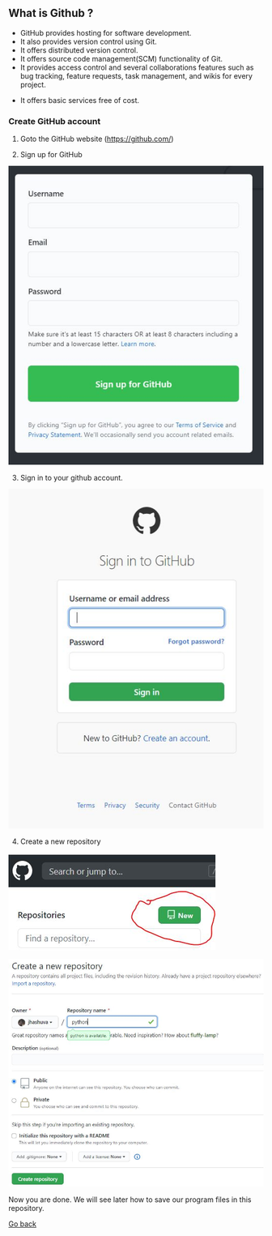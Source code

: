 ## What is Github ?

- GitHub provides hosting for software development.
- It also provides version control using Git.
- It offers distributed version control.
- It offers source code management(SCM) functionality of Git.
- It provides access control and several collaborations features such as bug tracking, feature requests, task management, and wikis for every project.

* It offers basic services free of cost.

### Create GitHub account

1. Goto the GitHub website (https://github.com/)

2. Sign up for GitHub

![](./github1.JPG)

3. Sign in to your github account.

![](./github2.JPG)

4. Create a new repository

![](./github3.JPG)

![](./github4.JPG)


Now you are done. We will see later how to save our program files in this repository.


[Go back](./index.md)
